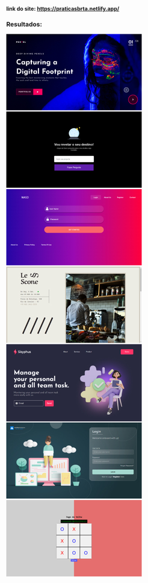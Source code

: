 <strong>link do site: https://praticasbrta.netlify.app/ </strong>
### Resultados:
<img src="./img/pextel.jpg"><br>
<img src="./img/explorer.jpg"><br>
<img src="./img/gradiente.jpg"><br>
<img src="./img/leScone.jpg"><br>
<img src="./img/home.jpg"><br>
<img src="./img/login.jpg"><br>
<img src="./img/JogoDaVelha.png"><br>

